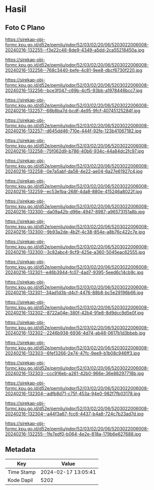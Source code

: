 # Hasil

## Foto C Plano

https://sirekap-obj-formc.kpu.go.id/d52e/pemilu/pdpr/52/03/02/20/06/5203022006008-20240216-132255--f3e22c48-8de9-4349-a5dd-2ca55218450a.jpg

https://sirekap-obj-formc.kpu.go.id/d52e/pemilu/pdpr/52/03/02/20/06/5203022006008-20240216-132256--768c3440-befe-4c81-9ee8-dbcf6730f220.jpg

https://sirekap-obj-formc.kpu.go.id/d52e/pemilu/pdpr/52/03/02/20/06/5203022006008-20240216-132256--bce3f047-c69b-4cf5-93bb-a1978446bcc7.jpg

https://sirekap-obj-formc.kpu.go.id/d52e/pemilu/pdpr/52/03/02/20/06/5203022006008-20240216-132257--68b8ba7d-bcdf-4e95-9fcf-40745125284f.jpg

https://sirekap-obj-formc.kpu.go.id/d52e/pemilu/pdpr/52/03/02/20/06/5203022006008-20240216-132257--d645dd46-710e-444f-92fe-123b41067182.jpg

https://sirekap-obj-formc.kpu.go.id/d52e/pemilu/pdpr/52/03/02/20/06/5203022006008-20240216-132258--75f062d9-b786-40b6-934c-44a84dc2fc97.jpg

https://sirekap-obj-formc.kpu.go.id/d52e/pemilu/pdpr/52/03/02/20/06/5203022006008-20240216-132258--0e7a5abf-da58-4e22-ae04-6a27e61927c4.jpg

https://sirekap-obj-formc.kpu.go.id/d52e/pemilu/pdpr/52/03/02/20/06/5203022006008-20240216-132259--ec53e1ba-268f-4da8-880e-415246a8022f.jpg

https://sirekap-obj-formc.kpu.go.id/d52e/pemilu/pdpr/52/03/02/20/06/5203022006008-20240216-132300--da09a42b-d96e-4947-8987-a96573151a8b.jpg

https://sirekap-obj-formc.kpu.go.id/d52e/pemilu/pdpr/52/03/02/20/06/5203022006008-20240216-132300--9b93a2de-4b2f-4c38-854e-a8b76c422c7e.jpg

https://sirekap-obj-formc.kpu.go.id/d52e/pemilu/pdpr/52/03/02/20/06/5203022006008-20240216-132300--3c82abc4-9cf9-425e-a360-5045eac62555.jpg

https://sirekap-obj-formc.kpu.go.id/d52e/pemilu/pdpr/52/03/02/20/06/5203022006008-20240216-132301--e46b3944-fc07-4ad7-9395-5eed6c14cb9c.jpg

https://sirekap-obj-formc.kpu.go.id/d52e/pemilu/pdpr/52/03/02/20/06/5203022006008-20240216-132301--34ad1d3b-d4cf-4476-88b8-bc5e29196b66.jpg

https://sirekap-obj-formc.kpu.go.id/d52e/pemilu/pdpr/52/03/02/20/06/5203022006008-20240216-132302--8722a04e-380f-42b4-91e8-8d9dcc9d5e0f.jpg

https://sirekap-obj-formc.kpu.go.id/d52e/pemilu/pdpr/52/03/02/20/06/5203022006008-20240216-132302--2246b938-6936-4d74-ab48-0617b1d3bbeb.jpg

https://sirekap-obj-formc.kpu.go.id/d52e/pemilu/pdpr/52/03/02/20/06/5203022006008-20240216-132303--6fef3266-2e74-47fc-9ee9-b1b08c946ff3.jpg

https://sirekap-obj-formc.kpu.go.id/d52e/pemilu/pdpr/52/03/02/20/06/5203022006008-20240216-132303--ccc916eb-a261-42b0-966e-36e88297718b.jpg

https://sirekap-obj-formc.kpu.go.id/d52e/pemilu/pdpr/52/03/02/20/06/5203022006008-20240216-132304--adfb8d71-c75f-453a-94e0-982f7fb03178.jpg

https://sirekap-obj-formc.kpu.go.id/d52e/pemilu/pdpr/52/03/02/20/06/5203022006008-20240216-132304--a44f3a67-fcc6-4437-b4a8-724c7b23ad7d.jpg

https://sirekap-obj-formc.kpu.go.id/d52e/pemilu/pdpr/52/03/02/20/06/5203022006008-20240216-132255--1fe7edf0-b064-4e2e-818a-179b6e627688.jpg


## Metadata

| Key        | Value               |
| ---------- | ------------------- |
| Time Stamp | 2024-02-17 13:05:41 |
| Kode Dapil | 5202                |



